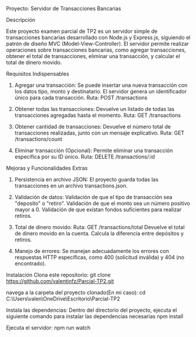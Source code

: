 Proyecto: Servidor de Transacciones Bancarias

Descripción

Este proyecto examen parcial de TP2 es un servidor simple de transacciones bancarias desarrollado con Node.js y Express.js, siguiendo el patrón de diseño MVC (Model-View-Controller). El servidor permite realizar operaciones sobre transacciones bancarias, como agregar transacciones, obtener el total de transacciones, eliminar una transacción, y calcular el total de dinero movido.

Requisitos Indispensables

1. Agregar una transacción: Se puede insertar una nueva transacción con los datos tipo, monto y destinatario. El servidor genera un identificador único para cada transacción.
 Ruta: POST /transactions

2. Obtener todas las transacciones: Devuelve un listado de todas las transacciones agregadas hasta el momento.
 Ruta: GET /transactions

3. Obtener cantidad de transacciones: Devuelve el número total de transacciones realizadas, junto con un mensaje explicativo.
 Ruta: GET /transactions/count

4. Eliminar transacción (Opcional): Permite eliminar una transacción específica por su ID único.
 Ruta: DELETE /transactions/:id

Mejoras y Funcionalidades Extras

1. Persistencia en archivo JSON: El proyecto guarda todas las transacciones en un archivo transactions.json.

2. Validación de datos:
  Validación de que el tipo de transacción sea "deposito" o "retiro".
  Validación de que el monto sea un número positivo mayor a 0.
  Validación de que existan fondos suficientes para realizar retiros.

3. Total de dinero movido:
 Ruta: GET /transactions/total
 Devuelve el total de dinero movido en la cuenta. Calcula la diferencia entre depósitos y retiros.

4. Manejo de errores: 
 Se manejan adecuadamente los errores con respuestas HTTP específicas, como 400 (solicitud inválida) y 404 (no encontrado).

Instalación
Clona este repositorio:
 git clone https://github.com/valentinfz/Parcial-TP2.git

navega a la carpeta del proyecto clonado(En mi caso):
 cd C:\Users\valen\OneDrive\Escritorio\Parcial-TP2

Instala las dependencias:
 Dentro del directorio del proyecto, ejecuta el siguiente comando para instalar las dependencias necesarias
 npm install

Ejecuta el servidor:
 npm run watch
